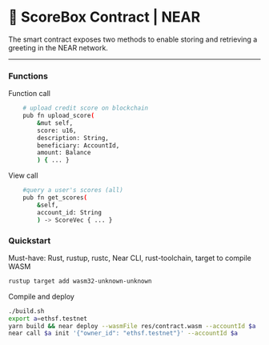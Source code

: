 # :rocket: ScoreBox Contract | NEAR

The smart contract exposes two methods to enable storing and retrieving a greeting in the NEAR network.

---


### Functions
Function call
```bash
    # upload credit score on blockchain
    pub fn upload_score(
        &mut self,
        score: u16,
        description: String,
        beneficiary: AccountId,
        amount: Balance
        ) { ... }
```

View call
```bash
    #query a user's scores (all)
    pub fn get_scores(
        &self,
        account_id: String
        ) -> ScoreVec { ... }
```


### Quickstart
Must-have: Rust, rustup, rustc, Near CLI, rust-toolchain, target to compile WASM
```bash
rustup target add wasm32-unknown-unknown
```

Compile and deploy
```bash
./build.sh
export a=ethsf.testnet
yarn build && near deploy --wasmFile res/contract.wasm --accountId $a
near call $a init '{"owner_id": "ethsf.testnet"}' --accountId $a
```